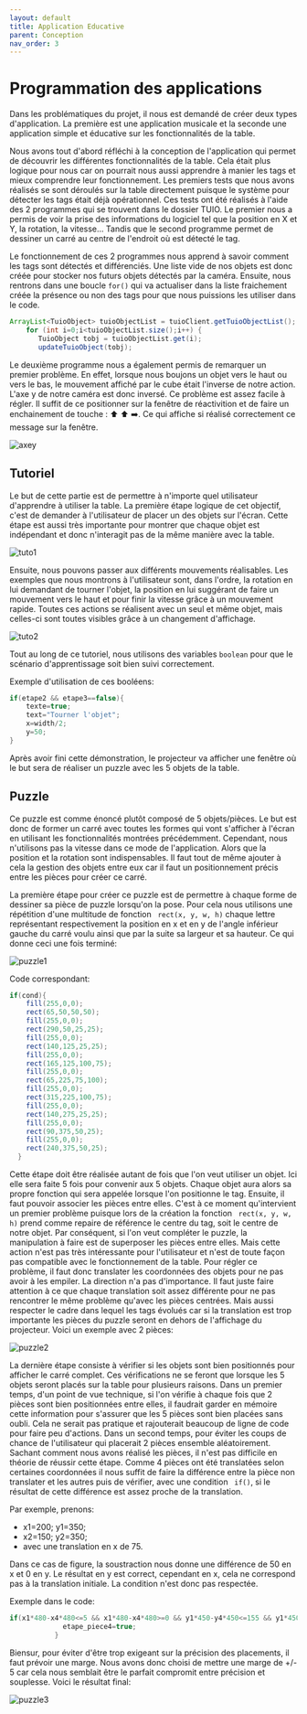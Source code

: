 ```yaml
---
layout: default
title: Application Educative
parent: Conception
nav_order: 3
---
```


# Programmation des applications

 Dans les problématiques du projet, il nous est demandé de créer deux types d'application. La première est une application musicale et la seconde une application simple et éducative sur les fonctionnalités de la table.

Nous avons tout d'abord réfléchi à la conception de l'application qui permet de découvrir les différentes fonctionnalités de la table. Cela était plus logique pour nous car on pourrait nous aussi apprendre à manier les tags et mieux comprendre leur fonctionnement. Les premiers tests que nous avons réalisés se sont déroulés sur la table directement puisque le système pour détecter les tags était déjà opérationnel. Ces tests ont été réalisés à l'aide des 2 programmes qui se trouvent dans le dossier TUIO. Le premier nous a permis de voir la prise des informations du logiciel tel que la position en X et Y, la rotation, la vitesse... Tandis que le second programme permet de dessiner un carré au centre de l'endroit où est détecté le tag.

Le fonctionnement de ces 2 programmes nous apprend à savoir comment les tags sont détectés et différenciés. Une liste vide de nos objets est donc créée pour stocker nos futurs objets détectés par la caméra. Ensuite, nous rentrons dans une boucle `for()` qui va actualiser dans la liste fraichement créée la présence ou non des tags pour que nous puissions les utiliser dans le code.
```java
ArrayList<TuioObject> tuioObjectList = tuioClient.getTuioObjectList();
    for (int i=0;i<tuioObjectList.size();i++) {
       TuioObject tobj = tuioObjectList.get(i);
       updateTuioObject(tobj);
```

Le deuxième programme nous a également permis de remarquer un premier problème. En effet, lorsque nous boujons un objet vers le haut ou vers le bas, le mouvement affiché par le cube était l'inverse de notre action. L'axe y de notre caméra est donc inversé. Ce problème est assez facile à régler. Il suffit de ce positionner sur la fenêtre de réactivition et de faire un enchainement de touche : ⬆️ ⬆️ ➡️. Ce qui affiche si réalisé correctement ce message sur la fenêtre.

![axey](axe_y.png) 

## Tutoriel

Le but de cette partie est de permettre à n'importe quel utilisateur d'apprendre à utiliser la table. La première étape logique de cet objectif, c'est de demander à l'utilisateur de placer un des objets sur l'écran. Cette étape est aussi très importante pour montrer que chaque objet est indépendant et donc n'interagit pas de la même manière avec la table.

![tuto1](tutuo1.gif)

Ensuite, nous pouvons passer aux différents mouvements réalisables. Les exemples que nous montrons à l'utilisateur sont, dans l'ordre, la rotation en lui demandant de tourner l'objet, la position en lui suggérant de faire un mouvement vers le haut et pour finir la vitesse grâce à un mouvement rapide.
Toutes ces actions se réalisent avec un seul et même objet, mais celles-ci sont toutes visibles grâce à un changement d'affichage.

![tuto2](tuto2.gif)      

Tout au long de ce tutoriel, nous utilisons des variables `boolean` pour que le scénario d'apprentissage soit bien suivi correctement.

Exemple d'utilisation de ces booléens:
```java
if(etape2 && etape3==false){
    texte=true;
    text="Tourner l'objet";
    x=width/2;
    y=50;
}
```
Après avoir fini cette démonstration, le projecteur va afficher une fenêtre où le but sera de réaliser un puzzle avec les 5 objets de la table.

## Puzzle

Ce puzzle est comme énoncé plutôt composé de 5 objets/pièces. Le but est donc de former un carré avec toutes les formes qui vont s'afficher à l'écran en utilisant les fonctionnalités montrées précédemment. Cependant, nous n'utilisons pas la vitesse dans ce mode de l'application. Alors que la position et la rotation sont indispensables. Il faut tout de même ajouter à cela la gestion des objets entre eux car il faut un positionnement précis entre les pièces pour créer ce carré.

La première étape pour créer ce puzzle est de permettre à chaque forme de dessiner sa pièce de puzzle lorsqu'on la pose. Pour cela nous utilisons une répétition d'une multitude de fonction ` rect(x, y, w, h)` chaque lettre représentant respectivement la position en x et en y de l'angle inférieur gauche du carré voulu ainsi que par la suite sa largeur et sa hauteur. 
Ce qui donne ceci une fois terminé:

![puzzle1](puzzle1.png)

Code correspondant:
```java
if(cond){
    fill(255,0,0);
    rect(65,50,50,50);
    fill(255,0,0);
    rect(290,50,25,25);
    fill(255,0,0);
    rect(140,125,25,25);
    fill(255,0,0);
    rect(165,125,100,75);
    fill(255,0,0);
    rect(65,225,75,100);
    fill(255,0,0);
    rect(315,225,100,75);
    fill(255,0,0);
    rect(140,275,25,25);
    fill(255,0,0);
    rect(90,375,50,25);
    fill(255,0,0);
    rect(240,375,50,25);
  }
```

Cette étape doit être réalisée autant de fois que l'on veut utiliser un objet. Ici elle sera faite 5 fois pour convenir aux 5 objets. Chaque objet aura alors sa propre fonction qui sera appelée lorsque l'on positionne le tag. Ensuite, il faut pouvoir associer les pièces entre elles. C'est à ce moment qu'intervient un premier problème puisque lors de la création la fonction ` rect(x, y, w, h)`
prend comme repaire de référence le centre du tag, soit le centre de notre objet. Par conséquent, si l'on veut compléter le puzzle, la manipulation à faire est de superposer les pièces entre elles. Mais cette action n'est pas très intéressante pour l'utilisateur et n'est de toute façon pas compatible avec le fonctionnement de la table. Pour régler ce problème, il faut donc translater les coordonnées des objets pour ne pas avoir à les empiler. La direction n'a pas d'importance. Il faut juste faire attention à ce que chaque translation soit assez différente pour ne pas rencontrer le même problème qu'avec les pièces centrées. Mais aussi respecter le cadre dans lequel les tags évolués car si la translation est trop importante les pièces du puzzle seront en dehors de l'affichage du projecteur.
Voici un exemple avec 2 pièces:

![puzzle2](puzzle2.png)

La dernière étape consiste à vérifier si les objets sont bien positionnés pour afficher le carré complet. Ces vérifications ne se feront que lorsque les 5 objets seront placés sur la table pour plusieurs raisons. Dans un premier temps, d'un point de vue technique, si l'on vérifie à chaque fois que 2 pièces sont bien positionnées entre elles, il faudrait garder en mémoire cette information pour s'assurer que les 5 pièces sont bien placées sans oubli. Cela ne serait pas pratique et rajouterait beaucoup de ligne de code pour faire peu d'actions. Dans un second temps, pour éviter les coups de chance de l'utilisateur qui placerait 2 pièces ensemble aléatoirement. Sachant comment nous avons réalisé les pièces, il n'est pas difficile en théorie de réussir cette étape. Comme 4 pièces ont été translatées selon certaines coordonnées il nous suffit de faire la différence entre la pièce non translater et les autres puis de vérifier, avec une condition ` if()`, si le résultat de cette différence est assez proche de la translation.

Par exemple, prenons:
- x1=200; y1=350;
- x2=150; y2=350;
- avec une translation en x de 75.


Dans ce cas de figure, la soustraction nous donne une différence de 50 en x et 0 en y. Le résultat en y est correct, cependant en x, cela ne correspond pas à la translation initiale. La condition n'est donc pas respectée. 

Exemple dans le code:
```java
if(x1*480-x4*480<=5 && x1*480-x4*480>=0 && y1*450-y4*450<=155 && y1*450-y4*450>=145 && etape_puzzle){
             etape_piece4=true;
           }
```

Biensur, pour éviter d'être trop exigeant sur la précision des placements, il faut prévoir une marge. Nous avons donc choisi de mettre une marge de +/- 5 car cela nous semblait être le parfait compromit entre précision et souplesse.
Voici le résultat final:

![puzzle3](puzzle3.png)